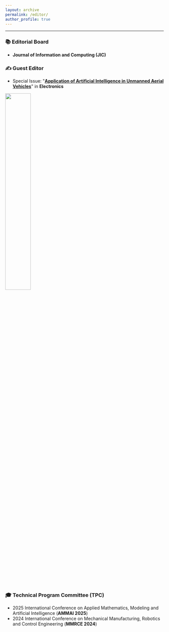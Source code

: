 ```yaml
---
layout: archive
permalink: /editor/
author_profile: true
---
```


---
### 📚 Editorial Board
* **Journal of Information and Computing (JIC)**

### ✍️ Guest Editor
* Special Issue: "[**Application of Artificial Intelligence in Unmanned Aerial Vehicles**](https://www.mdpi.com/journal/electronics/special_issues/FW7A5WF45P)" in **Electronics**

<img src="https://i.postimg.cc/90ph3tSq/1e08e8ee03549be9fe6501d0eb85de3.png" width="40%">

### 🎓 Technical Program Committee (TPC)
* 2025 International Conference on Applied Mathematics, Modeling and Artificial Intelligence (**AMMAI 2025**)  
* 2024 International Conference on Mechanical Manufacturing, Robotics and Control Engineering (**MMRCE 2024**)
